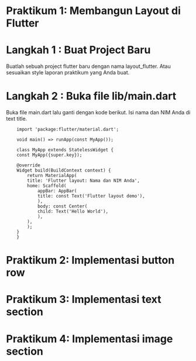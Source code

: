 # Praktikum 1: Membangun Layout di Flutter

# Langkah 1 : Buat Project Baru
Buatlah sebuah project flutter baru dengan nama layout_flutter. Atau sesuaikan style laporan praktikum yang Anda buat.

# Langkah 2 : Buka file lib/main.dart
Buka file main.dart lalu ganti dengan kode berikut. Isi nama dan NIM Anda di text title.

        import 'package:flutter/material.dart';

        void main() => runApp(const MyApp());

        class MyApp extends StatelessWidget {
        const MyApp({super.key});

        @override
        Widget build(BuildContext context) {
            return MaterialApp(
            title: 'Flutter layout: Nama dan NIM Anda',
            home: Scaffold(
                appBar: AppBar(
                title: const Text('Flutter layout demo'),
                ),
                body: const Center(
                child: Text('Hello World'),
                ),
            ),
            );
        }
        }
# Praktikum 2: Implementasi button row

# Praktikum 3: Implementasi text section

# Praktikum 4: Implementasi image section
